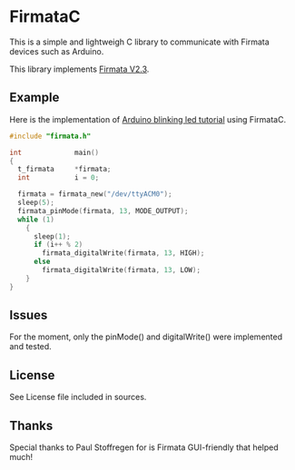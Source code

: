 FirmataC
========

This is a simple and lightweigh C library to communicate with Firmata devices such as Arduino.

This library implements [Firmata V2.3](http://firmata.org/wiki/Protocol).

Example
-------

Here is the implementation of [Arduino blinking led tutorial](http://arduino.cc/en/Tutorial/Blink?from=Tutorial.BlinkingLED) using FirmataC.

```C
#include "firmata.h"

int             main()
{
  t_firmata     *firmata;
  int           i = 0;

  firmata = firmata_new("/dev/ttyACM0");
  sleep(5);
  firmata_pinMode(firmata, 13, MODE_OUTPUT);
  while (1)
    {
      sleep(1);
      if (i++ % 2)
        firmata_digitalWrite(firmata, 13, HIGH);
      else
        firmata_digitalWrite(firmata, 13, LOW);
    }
}
```

Issues
------

For the moment, only the pinMode() and digitalWrite() were implemented and tested.

License
-------

See License file included in sources.

Thanks
------

Special thanks to Paul Stoffregen for is Firmata GUI-friendly that helped much!

